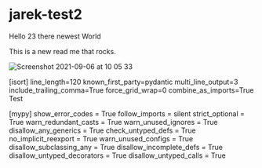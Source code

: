 # jarek-test2

Hello 23 there newest  World

This is a new read me that rocks. 

![Screenshot 2021-09-06 at 10 05 33](https://user-images.githubusercontent.com/2109426/132183248-335b7972-d3f8-4e10-ab5b-ce8b874bb8b5.png)



[isort]
line_length=120
known_first_party=pydantic
multi_line_output=3
include_trailing_comma=True
force_grid_wrap=0
combine_as_imports=True Test

[mypy]
show_error_codes = True
follow_imports = silent
strict_optional = True
warn_redundant_casts = True
warn_unused_ignores = True
disallow_any_generics = True
check_untyped_defs = True
no_implicit_reexport = True
warn_unused_configs = True
disallow_subclassing_any = True
disallow_incomplete_defs = True
disallow_untyped_decorators = True
disallow_untyped_calls = True
